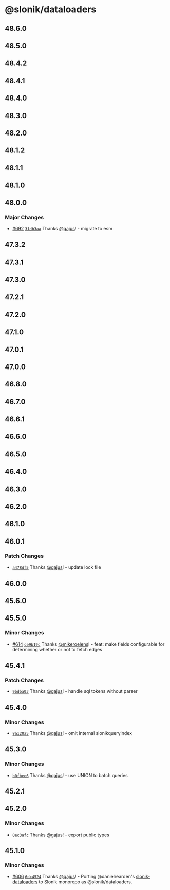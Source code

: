 # @slonik/dataloaders

## 48.6.0

## 48.5.0

## 48.4.2

## 48.4.1

## 48.4.0

## 48.3.0

## 48.2.0

## 48.1.2

## 48.1.1

## 48.1.0

## 48.0.0

### Major Changes

- [#692](https://github.com/gajus/slonik/pull/692) [`31db3aa`](https://github.com/gajus/slonik/commit/31db3aa0f0f64cd2fadfc854815d2c0e346b75be) Thanks [@gajus](https://github.com/gajus)! - migrate to esm

## 47.3.2

## 47.3.1

## 47.3.0

## 47.2.1

## 47.2.0

## 47.1.0

## 47.0.1

## 47.0.0

## 46.8.0

## 46.7.0

## 46.6.1

## 46.6.0

## 46.5.0

## 46.4.0

## 46.3.0

## 46.2.0

## 46.1.0

## 46.0.1

### Patch Changes

- [`a478df5`](https://github.com/gajus/slonik/commit/a478df56482e9f9ee6adc6489d101259c91fa89d) Thanks [@gajus](https://github.com/gajus)! - update lock file

## 46.0.0

## 45.6.0

## 45.5.0

### Minor Changes

- [#614](https://github.com/gajus/slonik/pull/614) [`ce9b19c`](https://github.com/gajus/slonik/commit/ce9b19cdcf23ec2651a1455321d7535c4ef86534) Thanks [@mikeroelens](https://github.com/mikeroelens)! - feat: make fields configurable for determining whether or not to fetch edges

## 45.4.1

### Patch Changes

- [`9bdba03`](https://github.com/gajus/slonik/commit/9bdba030355566d4db7171f495ac9bf05e688870) Thanks [@gajus](https://github.com/gajus)! - handle sql tokens without parser

## 45.4.0

### Minor Changes

- [`8a120a5`](https://github.com/gajus/slonik/commit/8a120a5d7be8895762c2421f040e51b512150ccd) Thanks [@gajus](https://github.com/gajus)! - omit internal slonikqueryindex

## 45.3.0

### Minor Changes

- [`b0fbee6`](https://github.com/gajus/slonik/commit/b0fbee640ca8fea0bcf93eafd2d541fd56341b03) Thanks [@gajus](https://github.com/gajus)! - use UNION to batch queries

## 45.2.1

## 45.2.0

### Minor Changes

- [`0ec3afc`](https://github.com/gajus/slonik/commit/0ec3afcf8ac2d7444cc0844a4347ca110159e958) Thanks [@gajus](https://github.com/gajus)! - export public types

## 45.1.0

### Minor Changes

- [#606](https://github.com/gajus/slonik/pull/606) [`6dc4524`](https://github.com/gajus/slonik/commit/6dc45241dfe1678e79e1db68ef8cf449034d296f) Thanks [@gajus](https://github.com/gajus)! - Porting @danielrearden's [slonik-dataloaders](https://github.com/danielrearden/slonik-dataloaders) to Slonik monorepo as @slonik/dataloaders.
